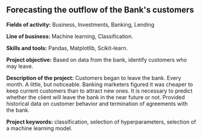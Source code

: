 ## Forecasting the outflow of the Bank's customers

**Fields of activity:** Business, Investments, Banking, Lending

**Line of business:** Machine learning, Classification.

**Skills and tools:** Pandas, Matplotlib, Scikit-learn.

**Project objective:** Based on data from the bank, identify customers who may leave.

**Description of the project:** Customers began to leave the bank. Every month. A little, but noticeable. Banking marketers figured it was cheaper to keep current customers than to attract new ones. It is necessary to predict whether the client will leave the bank in the near future or not. Provided historical data on customer behavior and termination of agreements with the bank.

**Project keywords:** classification, selection of hyperparameters, selection of a machine learning model.